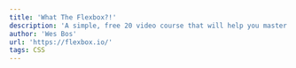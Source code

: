 ```yaml
---
title: 'What The Flexbox?!'
description: 'A simple, free 20 video course that will help you master CSS Flexbox!'
author: 'Wes Bos'
url: 'https://flexbox.io/'
tags: CSS
---
```

